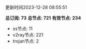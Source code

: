 更新时间2023-12-28 08:55:51

**总订阅: 73**
**总节点: 721**
**有效节点: 234**
- ss节点: 11
- v2ray节点: 221
- trojan节点: 2
